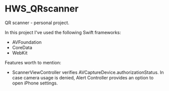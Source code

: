 # HWS_QRscanner
QR scanner - personal project.

In this project I've used the following Swift frameworks:
- AVFoundation 
- CoreData
- WebKit

Features worth to mention:
- ScannerViewController verifies AVCaptureDevice.authorizationStatus. In case camera usage is denied, Alert Controller provides an option to open iPhone settings.
